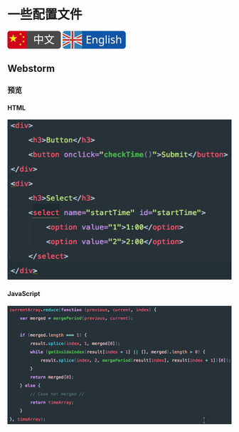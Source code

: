 # 一些配置文件

[![Chinese](./assets/chinese.svg)](./README.md) [![English](./assets/english.svg)](./README-en.md)

## Webstorm

### 预览
#### HTML
![HTML](./assets/HTML.png)

#### JavaScript
![JavaScript](./assets/JavaScript.png)



